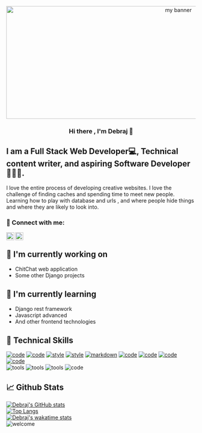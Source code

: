 

<!--
**krishna-vasudev/krishna-vasudev** is a ✨ _special_ ✨ repository because its `README.md` (this file) appears on your GitHub profile.

Here are some ideas to get you started:

- 🔭 I’m currently working on ...
- 🌱 I’m currently learning ...
- 👯 I’m looking to collaborate on ...
- 🤔 I’m looking for help with ...
- 💬 Ask me about ...
- 📫 How to reach me: ...
- 😄 Pronouns: ...
- ⚡ Fun fact: ...
-->
<p align="center">
<img src="https://user-images.githubusercontent.com/69663512/130028349-ad64633f-0e95-4759-9816-7d7f060c9261.jpg" alt="my banner" height="300" width="900"> <br>
  <h3 align="center"> Hi there , I'm Debraj 👋 </h3>
</p>
<p align="center">
  <h2>I am a Full Stack Web Developer💻, Technical content writer, and aspiring Software Developer👨🏽‍💻.</h2>
  I love the entire process of developing creative websites. I love the challenge of finding caches and spending time to meet new people. Learning how to play with database and urls , and where people hide things and where they are likely to look into.<br>
</p>
<h3> 🤝 Connect with me:</h3>

<a href="https://www.linkedin.com/in/debraj-bhal-7597861b2"><img align="left" src="https://raw.githubusercontent.com/yushi1007/yushi1007/main/images/linkedin.svg" alt="Debraj Bhal | LinkedIn" width="21px"/></a>
  
  <a href="https://instagram.com/debrajbhal?utm_medium=copy_link
"><img align="left" src="https://raw.githubusercontent.com/yushi1007/yushi1007/main/images/instagram.svg" alt="Debraj Bhal | Instagram" width="21px"/></a><br>

## 🔭 I'm currently working on
- ChitChat web application
- Some other Django projects
## 🌱 I'm currently learning
- Django rest framework
- Javascript advanced
- And other frontend technologies
## 💼 Technical Skills
<a href="https://www.djangoproject.com"><img src="https://img.shields.io/badge/code-django-green?labelColor=grey&style=flat&link=https://www.djangoproject.com" alt="code" /></a>
<a href="https://www.javascript.com"><img src="https://img.shields.io/badge/code-javascript-yellow?labelColor=grey&style=flat&link=https://www.javascript.com" alt="code" /></a>
<a href="https://developer.mozilla.org/en-US/docs/Web/CSS"><img src="https://img.shields.io/badge/style-css-pink?labelColor=grey&style=flat&link=https://developer.mozilla.org/en-US/docs/Web/CSS" alt="style" /></a>
<a href="https://getbootstrap.com"><img src="https://img.shields.io/badge/style-bootstrap-violet?labelColor=grey&style=flat&link=https://getbootstrap.com" alt="style" /></a>
<a href="https://html.com"><img src="https://img.shields.io/badge/markdown-html-orange?labelColor=grey&style=flat&link=https://html.com" alt="markdown" /></a>
<a href="https://www.python.org"><img src="https://img.shields.io/badge/code-python-blue?labelColor=grey&style=flat&link=https://www.python.org" alt="code" /></a>
<a href="https://julialang.org"><img src="https://img.shields.io/badge/code-julia-indigo?labelColor=grey&style=flat&link=https://julialang.org" alt="code" /></a>
<a href="https://docs.microsoft.com/en-us/cpp/"><img src="https://img.shields.io/badge/code-c/c++-red?labelColor=grey&style=flat&link=https://docs.microsoft.com/en-us/cpp/" alt="code" /></a>
<a href="https://opencv.org"><img src="https://img.shields.io/badge/code-opencv-yellow?labelColor=grey&style=flat&link=https://opencv.org" alt="code" /></a><br>
<img src="https://img.shields.io/badge/tools-heroku-indigo?labelColor=grey&style=flat" alt="tools" />
<img src="https://img.shields.io/badge/tools-git-orange?labelColor=grey&style=flat" alt="tools" />
<img src="https://img.shields.io/badge/tools-github-black?labelColor=grey&style=flat" alt="tools" />
<img src="https://img.shields.io/badge/code-mysql-blue?labelColor=grey&style=flat" alt="code" />
## 📈 Github Stats
[![Debraj's GitHub stats](https://github-readme-stats.vercel.app/api?username=krishna-vasudev&count_private=true&show_icons=true&theme=radical)](https://github.com/krishna-vasudev/github-readme-stats)<br>
[![Top Langs](https://github-readme-stats.vercel.app/api/top-langs/?username=krishna-vasudev&hide=HTML&langs_count=8&layout=compact)](https://github.com/krishna-vasudev/github-readme-stats)<br>
[![Debraj's wakatime stats](https://github-readme-stats.vercel.app/api/wakatime?username=krishna_vasudev&layout=compact&v=2)](https://github.com/krishna-vasudev/github-readme-stats)<br>
<img src="https://img.shields.io/badge/welcome-visitors-blue?labelColor=green&style=flat" alt="welcome" />

